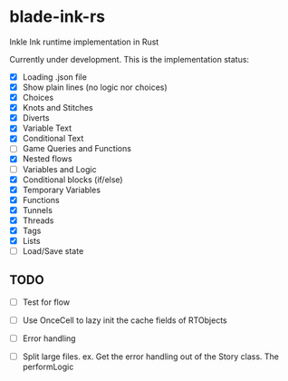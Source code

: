 # blade-ink-rs
Inkle Ink runtime implementation in Rust

Currently under development. This is the implementation status:

- [x] Loading .json file
- [x] Show plain lines (no logic nor choices)
- [x] Choices
- [x] Knots and Stitches
- [x] Diverts
- [x] Variable Text
- [x] Conditional Text
- [ ] Game Queries and Functions
- [x] Nested flows
- [ ] Variables and Logic
- [x] Conditional blocks (if/else)
- [x] Temporary Variables
- [x] Functions
- [x] Tunnels
- [x] Threads
- [x] Tags
- [x] Lists
- [ ] Load/Save state

## TODO

- [ ] Test for flow
- [ ] Use OnceCell to lazy init the cache fields of RTObjects
- [ ] Error handling
- [ ] Split large files. ex. Get the error handling out of the Story class. The performLogic 



